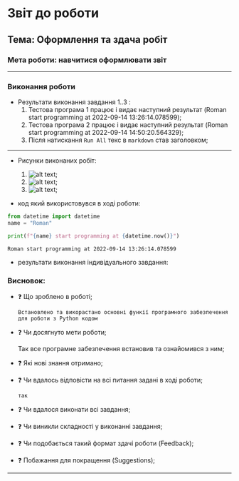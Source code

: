 # Звіт до роботи
## Тема: Оформлення та здача робіт
### Мета роботи: навчитися оформлювати звіт
---
### Виконання роботи
- Результати виконання завдання 1..3 :
    1. Тестова програма 1 працює і видає наступний результат (Roman start programming at 2022-09-14 13:26:14.078599);
    2. Тестова програма 2 працює і видає наступний результат (Roman start programming at 2022-09-14 14:50:20.564329);
    3. Після натискання ```Run All``` текс в ```markdown``` став заголовком;
---
- Рисунки виконаних робіт:

    1. ![alt text](https://raw.githubusercontent.com/RomanIT320/LB_kn320_oop/main/pictures/Test_program.png "test_program_1");
    1. ![alt text](https://raw.githubusercontent.com/RomanIT320/LB_kn320_oop/main/pictures/Test_program_2.png "test_program_2");
    1. ![alt text](https://raw.githubusercontent.com/RomanIT320/LB_kn320_oop/main/pictures/Test_progam_3.png "test_program_3");


- код який використовувся в ході роботи:
```python
from datetime import datetime
name = "Roman"

print(f"{name} start programming at {datetime.now()}")
```
```text
Roman start programming at 2022-09-14 13:26:14.078599
```

- результати виконання індивідуального завдання:

### Висновок: 
- :question: Що зроблено в роботі;

    ```
    Встановлено та викорастано основні функії програмного забезпечення для роботи з Python кодом
    ```
- :question: Чи досягнуто мети роботи;

    Так все програмне забезпечення встановив та ознайомився з ним;
- :question: Які нові знання отримано;

- :question: Чи вдалось відповісти на всі питання задані в ході роботи;

    ```text
    так 
    ```
- :question: Чи вдалося виконати всі завдання;
- :question: Чи виникли складності у виконанні завдання;
- :question: Чи подобається такий формат здачі роботи (Feedback);
- :question: Побажання для покращення (Suggestions);
---